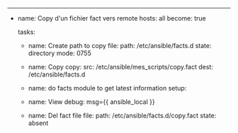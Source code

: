 ---
- name: Copy d'un fichier fact vers remote
  hosts: all
  become: true

  tasks:

  - name: Create path to copy
    file:
      path: /etc/ansible/facts.d
      state: directory
      mode: 0755

  - name: Copy
    copy:
      src: /etc/ansible/mes_scripts/copy.fact
      dest: /etc/ansible/facts.d

  - name: do facts module to get latest information
    setup:

  - name: View
    debug: msg={{ ansible_local }}

  - name: Del fact file
    file:
      path: /etc/ansible/facts.d/copy.fact
      state: absent

